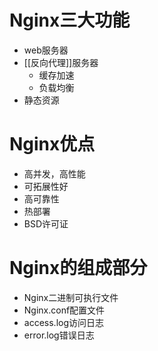 # Nginx三大功能
- web服务器
- [[反向代理]]服务器
	- 缓存加速
	- 负载均衡
- 静态资源

# Nginx优点
- 高并发，高性能
- 可拓展性好
- 高可靠性
- 热部署
- BSD许可证

# Nginx的组成部分
- Nginx二进制可执行文件
- Nginx.conf配置文件
- access.log访问日志
- error.log错误日志